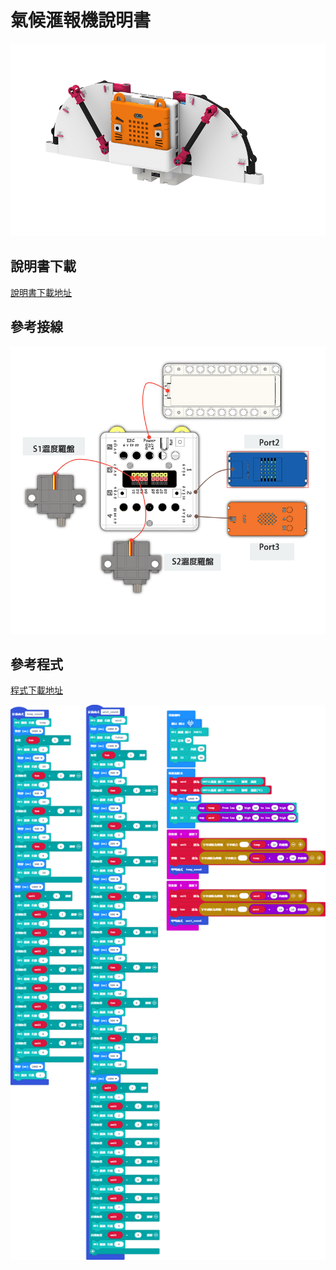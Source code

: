 # 氣候滙報機說明書

![](./instruction1/08_env.png)

## 說明書下載

[說明書下載地址]()

## 參考接線

![](./instruction1/08_envcon.png)

## 參考程式

[程式下載地址]()

![](./instruction1/08_envcode.png)